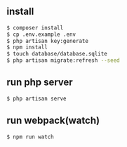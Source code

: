 ## install

```bash
$ composer install
$ cp .env.example .env
$ php artisan key:generate
$ npm install
$ touch database/database.sqlite
$ php artisan migrate:refresh --seed
```

## run php server
```bash
$ php artisan serve
```

## run webpack(watch)
```bash
$ npm run watch
```
